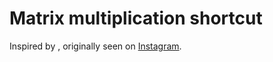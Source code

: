 # Matrix multiplication shortcut
Inspired by [](!meme_idea.jpg), originally seen on [Instagram](https://www.instagram.com/p/CGU-zwnjE6r/).
